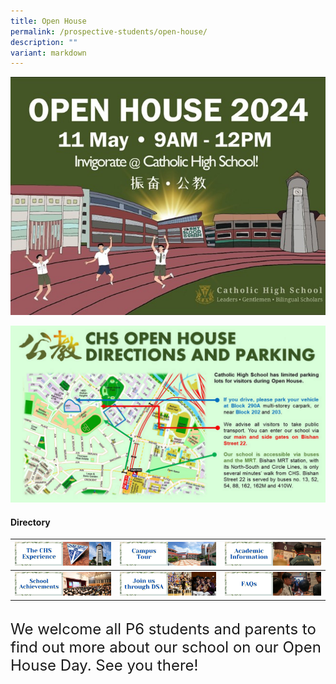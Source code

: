 ```yaml
---
title: Open House
permalink: /prospective-students/open-house/
description: ""
variant: markdown
---
```

![](/images/Open_House_2024_New_Pic.jpg)

![](/images/CHS_Direction_and_parking.jpg)

#### Directory



| [![](/images/oh2.png)](/chs-experience/) | [![](/images/oh3.png)](/about/Our-CHS-Campus/) | [![](/images/oh5.png)](/chs-academic-info/) |
| -------- | -------- | -------- |
| [![](/images/oh6.png)](/secondary/awards-and-achievements/academic-achievements/) | [![](/images/oh7.png)](/prospective-students/Sec-Admission/direct-school-admission/) | [![](/images/oh8.png)](/secondary/faqs/)|

<br>
<font size="5">We welcome all P6 students and parents to find out more about our school on our Open House Day. See you there!</font>